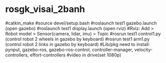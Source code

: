 # rosgk_visai_2banh
#catkin_make
#source devel/setup.bash
#roslaunch test1 gazebo.launch (open gazebo)
#roslaunch test1 display.launch (open rviz)
#Rviz: Add > Robot model > Sensor(camera, lidar, imu) > Topic 
#rosrun test1 control1.py (control robot 2 wheels in gazebo by keyboard)
#rosrun test1 arm1.py (control robot 2 links in gazebo by keyboard)
#Lib/pkg need to install: pynput, gazebo-ros, gazebo-ros-control, controller-manager, velocity-controllers, effort-controllers
#video in drive(set 1080p) 
